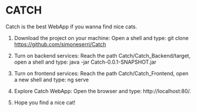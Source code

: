 # CATCH
Catch is the best WebApp if you wanna find nice cats.

1) Download the project on your machine:
Open a shell and type: git clone https://github.com/simoneserri/Catch

2) Turn on backend services: 
Reach the path Catch/Catch_Backend/target, open a shell and type: java -jar Catch-0.0.1-SNAPSHOT.jar

3) Turn on frontend services:
Reach the path Catch/Catch_Frontend, open a new shell and type: ng serve

4) Explore Catch WebApp:
Open the browser and type: http://localhost:80/.

5) Hope you find a nice cat!
